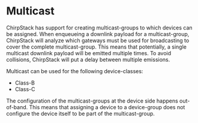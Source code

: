 # Multicast

ChirpStack has support for creating multicast-groups to which devices can be
assigned. When enqueueing a downlink payload for a multicast-group, ChirpStack
will analyze which gateways must be used for broadcasting to cover the complete
multicast-group. This means that potentially, a single multicast downlink
payload will be emitted multiple times. To avoid collisions, ChirpStack will
put a delay between multiple emissions.

Multicast can be used for the following device-classes:

* Class-B
* Class-C

The configuration of the multicast-groups at the device side happens out-of-band.
This means that assigning a device to a device-group does not configure the
device itself to be part of the multicast-group.
